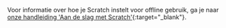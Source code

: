 Voor informatie over hoe je Scratch instelt voor offline gebruik, ga je naar [onze handleiding 'Aan de slag met Scratch'](https://projects.raspberrypi.org/en/projects/getting-started-scratch/1){:target="_blank"}.
